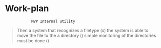 # Work-plan

                MVP Internal utility 

> Then a system that recognizes a filetype (x)
> the system is able to move the file to the a directory ()
> simple monitoring of the directories must be done ()

